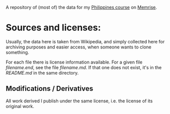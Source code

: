 A repository of (most of) the data for my [Philippines course](http://www.memrise.com/course/442955/philippines-2/) on [Memrise](http://www.memrise.com).



# Sources and licenses:

Usually, the data here is taken from Wikipedia, and simply collected here for archiving purposes and easier access, when someone wants to clone something.

For each file there is license information available. For a given file  *filename.end*, see the file *filename.md*. If that one does not exist, it's in the *README.md* in the same directory.

## Modifications / Derivatives

All work derived I publish under the same license, i.e. the license of its original work.
